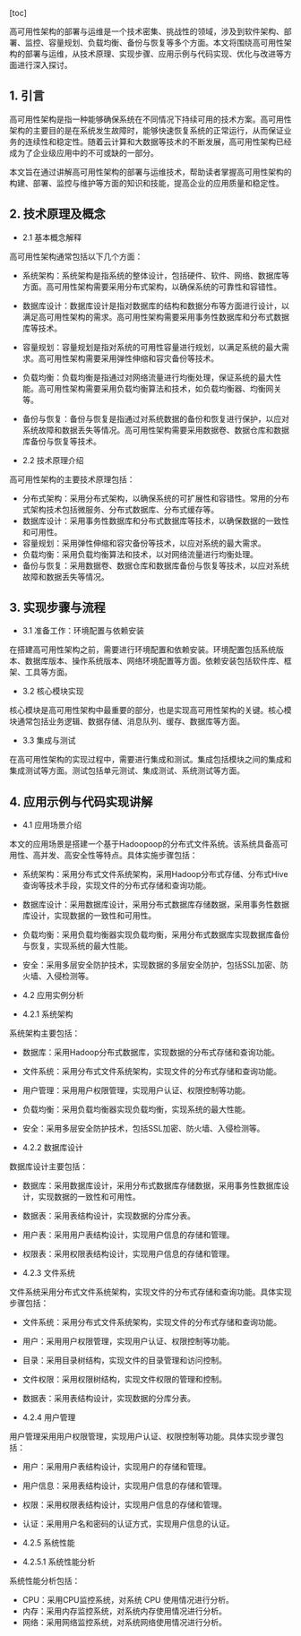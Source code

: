 
[toc]                    
                
                
高可用性架构的部署与运维是一个技术密集、挑战性的领域，涉及到软件架构、部署、监控、容量规划、负载均衡、备份与恢复等多个方面。本文将围绕高可用性架构的部署与运维，从技术原理、实现步骤、应用示例与代码实现、优化与改进等方面进行深入探讨。

## 1. 引言

高可用性架构是指一种能够确保系统在不同情况下持续可用的技术方案。高可用性架构的主要目的是在系统发生故障时，能够快速恢复系统的正常运行，从而保证业务的连续性和稳定性。随着云计算和大数据等技术的不断发展，高可用性架构已经成为了企业级应用中的不可或缺的一部分。

本文旨在通过讲解高可用性架构的部署与运维技术，帮助读者掌握高可用性架构的构建、部署、监控与维护等方面的知识和技能，提高企业的应用质量和稳定性。

## 2. 技术原理及概念

- 2.1 基本概念解释

高可用性架构通常包括以下几个方面：

- 系统架构：系统架构是指系统的整体设计，包括硬件、软件、网络、数据库等方面。高可用性架构需要采用分布式架构，以确保系统的可靠性和容错性。
- 数据库设计：数据库设计是指对数据库的结构和数据分布等方面进行设计，以满足高可用性架构的需求。高可用性架构需要采用事务性数据库和分布式数据库等技术。
- 容量规划：容量规划是指对系统的可用性容量进行规划，以满足系统的最大需求。高可用性架构需要采用弹性伸缩和容灾备份等技术。
- 负载均衡：负载均衡是指通过对网络流量进行均衡处理，保证系统的最大性能。高可用性架构需要采用负载均衡算法和技术，如负载均衡器、均衡网关等。
- 备份与恢复：备份与恢复是指通过对系统数据的备份和恢复进行保护，以应对系统故障和数据丢失等情况。高可用性架构需要采用数据卷、数据仓库和数据库备份与恢复等技术。

- 2.2 技术原理介绍

高可用性架构的主要技术原理包括：

- 分布式架构：采用分布式架构，以确保系统的可扩展性和容错性。常用的分布式架构技术包括微服务、分布式数据库、分布式缓存等。
- 数据库设计：采用事务性数据库和分布式数据库等技术，以确保数据的一致性和可用性。
- 容量规划：采用弹性伸缩和容灾备份等技术，以应对系统的最大需求。
- 负载均衡：采用负载均衡算法和技术，以对网络流量进行均衡处理。
- 备份与恢复：采用数据卷、数据仓库和数据库备份与恢复等技术，以应对系统故障和数据丢失等情况。

## 3. 实现步骤与流程

- 3.1 准备工作：环境配置与依赖安装

在搭建高可用性架构之前，需要进行环境配置和依赖安装。环境配置包括系统版本、数据库版本、操作系统版本、网络环境配置等方面。依赖安装包括软件库、框架、工具等方面。

- 3.2 核心模块实现

核心模块是高可用性架构中最重要的部分，也是实现高可用性架构的关键。核心模块通常包括业务逻辑、数据存储、消息队列、缓存、数据库等方面。

- 3.3 集成与测试

在高可用性架构的实现过程中，需要进行集成和测试。集成包括模块之间的集成和集成测试等方面。测试包括单元测试、集成测试、系统测试等方面。

## 4. 应用示例与代码实现讲解

- 4.1 应用场景介绍

本文的应用场景是搭建一个基于Hadoopoop的分布式文件系统。该系统具备高可用性、高并发、高安全性等特点。具体实施步骤包括：

- 系统架构：采用分布式文件系统架构，采用Hadoop分布式存储、分布式Hive查询等技术手段，实现文件的分布式存储和查询功能。
- 数据库设计：采用数据库设计，采用分布式数据库存储数据，采用事务性数据库设计，实现数据的一致性和可用性。
- 负载均衡：采用负载均衡器实现负载均衡，采用分布式数据库实现数据库备份与恢复，实现系统的最大性能。
- 安全：采用多层安全防护技术，实现数据的多层安全防护，包括SSL加密、防火墙、入侵检测等。
- 4.2 应用实例分析

- 4.2.1 系统架构

系统架构主要包括：

- 数据库：采用Hadoop分布式数据库，实现数据的分布式存储和查询功能。
- 文件系统：采用分布式文件系统架构，实现文件的分布式存储和查询功能。
- 用户管理：采用用户权限管理，实现用户认证、权限控制等功能。

- 负载均衡：采用负载均衡器实现负载均衡，实现系统的最大性能。
- 安全：采用多层安全防护技术，包括SSL加密、防火墙、入侵检测等。

- 4.2.2 数据库设计

数据库设计主要包括：

- 数据库：采用数据库设计，采用分布式数据库存储数据，采用事务性数据库设计，实现数据的一致性和可用性。

- 数据表：采用表结构设计，实现数据的分库分表。

- 用户表：采用用户表结构设计，实现用户信息的存储和管理。

- 权限表：采用权限表结构设计，实现用户信息的存储和管理。

- 4.2.3 文件系统

文件系统采用分布式文件系统架构，实现文件的分布式存储和查询功能。具体实现步骤包括：

- 文件系统：采用分布式文件系统架构，实现文件的分布式存储和查询功能。
- 用户：采用用户权限管理，实现用户认证、权限控制等功能。

- 目录：采用目录树结构，实现文件的目录管理和访问控制。

- 文件权限：采用权限树结构，实现文件权限的管理和控制。

- 数据表：采用表结构设计，实现数据的分库分表。

- 4.2.4 用户管理

用户管理采用用户权限管理，实现用户认证、权限控制等功能。具体实现步骤包括：

- 用户：采用用户表结构设计，实现用户的存储和管理。
- 用户信息：采用表结构设计，实现用户信息的存储和管理。
- 权限：采用权限表结构设计，实现用户信息的存储和管理。

- 认证：采用用户名和密码的认证方式，实现用户信息的认证。

- 4.2.5 系统性能

- 4.2.5.1 系统性能分析

系统性能分析包括：

- CPU：采用CPU监控系统，对系统 CPU 使用情况进行分析。
- 内存：采用内存监控系统，对系统内存使用情况进行分析。
- 网络：采用网络监控系统，对系统网络使用情况进行分析。

